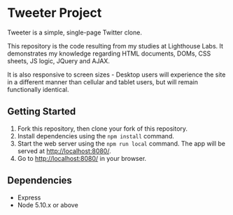 # Tweeter Project

Tweeter is a simple, single-page Twitter clone.

This repository is the code resulting from my studies at Lighthouse Labs. It demonstrates my knowledge regarding HTML documents, DOMs, CSS sheets, JS logic, JQuery and AJAX.

It is also responsive to screen sizes - Desktop users will experience the site in a different manner than cellular and tablet users, but will remain functionally identical.

## Getting Started

1. Fork this repository, then clone your fork of this repository.
2. Install dependencies using the `npm install` command.
3. Start the web server using the `npm run local` command. The app will be served at <http://localhost:8080/>.
4. Go to <http://localhost:8080/> in your browser.

## Dependencies

- Express
- Node 5.10.x or above
